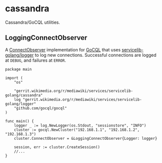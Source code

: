 # cassandra

Cassandra/GoCQL utilities.

## LoggingConnectObserver

A [ConnectObserver][1] implementation for [GoCQL][2] that uses [servicelib-golang/logger][3] to
log new connections.  Successful connections are logged at `DEBUG`, and failures at `ERROR`.

```golang
package main

import (
    "os"

    "gerrit.wikimedia.org/r/mediawiki/services/servicelib-golang/cassandra"
    log "gerrit.wikimedia.org/r/mediawiki/services/servicelib-golang/logger"
    "github.com/gocql/gocql"
)

func main() {
    logger _ := log.NewLogger(os.Stdout, "sessionstore", "INFO")
    cluster := gocql.NewCluster("192.168.1.1", "192.168.1.2", "192.168.1.3")
    cluster.ConnectObserver = &LoggingConnectObserver{Logger: logger}

    session, err := cluster.CreateSession()
    //...
}
```

[1]: https://pkg.go.dev/github.com/gocql/gocql?utm_source=godoc#ConnectObserver
[2]: https://github.com/gocql/gocql
[3]: https://gerrit.wikimedia.org/g/mediawiki/services/servicelib-golang
